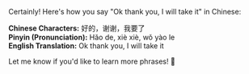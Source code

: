 Certainly! Here's how you say "Ok thank you, I will take it" in Chinese:

**Chinese Characters:** 好的，谢谢，我要了  
**Pinyin (Pronunciation):** Hǎo de, xiè xiè, wǒ yào le  
**English Translation:** Ok thank you, I will take it  

Let me know if you'd like to learn more phrases! 🌟